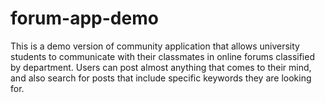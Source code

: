 # forum-app-demo

This is a demo version of community application that allows university students to communicate with their classmates in online forums classified by department. Users can post almost anything that comes to their mind, and also search for posts that include specific keywords they are looking for.
